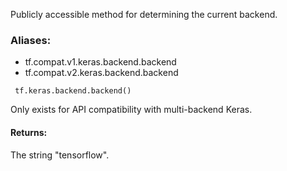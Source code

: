 Publicly accessible method for determining the current backend.
### Aliases:
- tf.compat.v1.keras.backend.backend
- tf.compat.v2.keras.backend.backend

```
 tf.keras.backend.backend()
```
Only exists for API compatibility with multi-backend Keras.
#### Returns:
The string "tensorflow".
